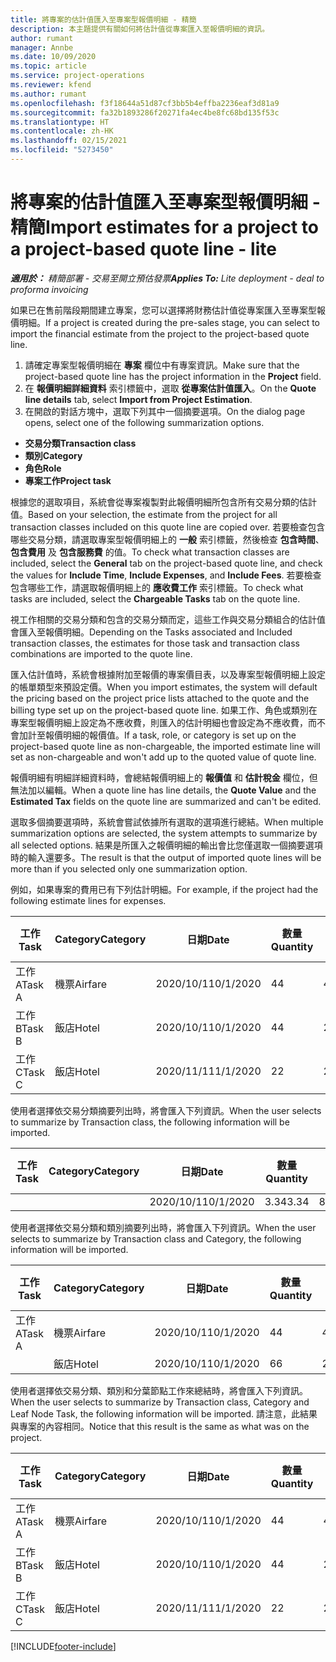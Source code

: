 ```yaml
---
title: 將專案的估計值匯入至專案型報價明細 - 精簡
description: 本主題提供有關如何將估計值從專案匯入至報價明細的資訊。
author: rumant
manager: Annbe
ms.date: 10/09/2020
ms.topic: article
ms.service: project-operations
ms.reviewer: kfend
ms.author: rumant
ms.openlocfilehash: f3f18644a51d87cf3bb5b4effba2236eaf3d81a9
ms.sourcegitcommit: fa32b1893286f20271fa4ec4be8fc68bd135f53c
ms.translationtype: HT
ms.contentlocale: zh-HK
ms.lasthandoff: 02/15/2021
ms.locfileid: "5273450"
---
```

# <a name="import-estimates-for-a-project-to-a-project-based-quote-line---lite"></a><span data-ttu-id="4088a-103">將專案的估計值匯入至專案型報價明細 - 精簡</span><span class="sxs-lookup"><span data-stu-id="4088a-103">Import estimates for a project to a project-based quote line - lite</span></span>

<span data-ttu-id="4088a-104">_**適用於：** 精簡部署 - 交易至開立預估發票_</span><span class="sxs-lookup"><span data-stu-id="4088a-104">_**Applies To:** Lite deployment - deal to proforma invoicing_</span></span>

<span data-ttu-id="4088a-105">如果已在售前階段期間建立專案，您可以選擇將財務估計值從專案匯入至專案型報價明細。</span><span class="sxs-lookup"><span data-stu-id="4088a-105">If a project is created during the pre-sales stage, you can select to import the financial estimate from the project to the project-based quote line.</span></span>

1. <span data-ttu-id="4088a-106">請確定專案型報價明細在 **專案** 欄位中有專案資訊。</span><span class="sxs-lookup"><span data-stu-id="4088a-106">Make sure that the project-based quote line has the project information in the **Project** field.</span></span>
2. <span data-ttu-id="4088a-107">在 **報價明細詳細資料** 索引標籤中，選取 **從專案估計值匯入**。</span><span class="sxs-lookup"><span data-stu-id="4088a-107">On the **Quote line details** tab, select **Import from Project Estimation**.</span></span>
3. <span data-ttu-id="4088a-108">在開啟的對話方塊中，選取下列其中一個摘要選項。</span><span class="sxs-lookup"><span data-stu-id="4088a-108">On the dialog page opens, select one of the following summarization options.</span></span>

  - <span data-ttu-id="4088a-109">**交易分類**</span><span class="sxs-lookup"><span data-stu-id="4088a-109">**Transaction class**</span></span>
  - <span data-ttu-id="4088a-110">**類別**</span><span class="sxs-lookup"><span data-stu-id="4088a-110">**Category**</span></span>
  - <span data-ttu-id="4088a-111">**角色**</span><span class="sxs-lookup"><span data-stu-id="4088a-111">**Role**</span></span> 
  - <span data-ttu-id="4088a-112">**專案工作**</span><span class="sxs-lookup"><span data-stu-id="4088a-112">**Project task**</span></span>

<span data-ttu-id="4088a-113">根據您的選取項目，系統會從專案複製對此報價明細所包含所有交易分類的估計值。</span><span class="sxs-lookup"><span data-stu-id="4088a-113">Based on your selection, the estimate from the project for all transaction classes included on this quote line are copied over.</span></span> <span data-ttu-id="4088a-114">若要檢查包含哪些交易分類，請選取專案型報價明細上的 **一般** 索引標籤，然後檢查 **包含時間**、**包含費用** 及 **包含服務費** 的值。</span><span class="sxs-lookup"><span data-stu-id="4088a-114">To check what transaction classes are included, select the **General** tab on the project-based quote line, and check the values for **Include Time**, **Include Expenses**, and **Include Fees**.</span></span>  <span data-ttu-id="4088a-115">若要檢查包含哪些工作，請選取報價明細上的 **應收費工作** 索引標籤。</span><span class="sxs-lookup"><span data-stu-id="4088a-115">To check what tasks are included, select the **Chargeable Tasks** tab on the quote line.</span></span>

<span data-ttu-id="4088a-116">視工作相關的交易分類和包含的交易分類而定，這些工作與交易分類組合的估計值會匯入至報價明細。</span><span class="sxs-lookup"><span data-stu-id="4088a-116">Depending on the Tasks associated and Included transaction classes, the estimates for those task and transaction class combinations are imported to the quote line.</span></span>

<span data-ttu-id="4088a-117">匯入估計值時，系統會根據附加至報價的專案價目表，以及專案型報價明細上設定的帳單類型來預設定價。</span><span class="sxs-lookup"><span data-stu-id="4088a-117">When you import estimates, the system will default the pricing based on the project price lists attached to the quote and the billing type set up on the project-based quote line.</span></span> <span data-ttu-id="4088a-118">如果工作、角色或類別在專案型報價明細上設定為不應收費，則匯入的估計明細也會設定為不應收費，而不會加計至報價明細的報價值。</span><span class="sxs-lookup"><span data-stu-id="4088a-118">If a task, role, or category is set up on the project-based quote line as non-chargeable, the imported estimate line will set as non-chargeable and won't add up to the quoted value of quote line.</span></span>

<span data-ttu-id="4088a-119">報價明細有明細詳細資料時，會總結報價明細上的 **報價值** 和 **估計稅金** 欄位，但無法加以編輯。</span><span class="sxs-lookup"><span data-stu-id="4088a-119">When a quote line has line details, the **Quote Value** and the **Estimated Tax** fields on the quote line are summarized and can't be edited.</span></span>

<span data-ttu-id="4088a-120">選取多個摘要選項時，系統會嘗試依據所有選取的選項進行總結。</span><span class="sxs-lookup"><span data-stu-id="4088a-120">When multiple summarization options are selected, the system attempts to summarize by all selected options.</span></span> <span data-ttu-id="4088a-121">結果是所匯入之報價明細的輸出會比您僅選取一個摘要選項時的輸入還要多。</span><span class="sxs-lookup"><span data-stu-id="4088a-121">The result is that the output of imported quote lines will be more than if you selected only one summarization option.</span></span>

<span data-ttu-id="4088a-122">例如，如果專案的費用已有下列估計明細。</span><span class="sxs-lookup"><span data-stu-id="4088a-122">For example, if the project had the following estimate lines for expenses.</span></span>

| <span data-ttu-id="4088a-123">工作​​</span><span class="sxs-lookup"><span data-stu-id="4088a-123">Task</span></span> | <span data-ttu-id="4088a-124">Category</span><span class="sxs-lookup"><span data-stu-id="4088a-124">Category</span></span> | <span data-ttu-id="4088a-125">日期</span><span class="sxs-lookup"><span data-stu-id="4088a-125">Date</span></span> | <span data-ttu-id="4088a-126">數量</span><span class="sxs-lookup"><span data-stu-id="4088a-126">Quantity</span></span> | <span data-ttu-id="4088a-127">單價</span><span class="sxs-lookup"><span data-stu-id="4088a-127">Unit price</span></span> | <span data-ttu-id="4088a-128">總數</span><span class="sxs-lookup"><span data-stu-id="4088a-128">Amount</span></span> |
| --- | --- | --- | --- | --- | --- |
| <span data-ttu-id="4088a-129">工作 A</span><span class="sxs-lookup"><span data-stu-id="4088a-129">Task A</span></span> | <span data-ttu-id="4088a-130">機票</span><span class="sxs-lookup"><span data-stu-id="4088a-130">Airfare</span></span> | <span data-ttu-id="4088a-131">2020/10/1</span><span class="sxs-lookup"><span data-stu-id="4088a-131">10/1/2020</span></span> | <span data-ttu-id="4088a-132">4</span><span class="sxs-lookup"><span data-stu-id="4088a-132">4</span></span> | <span data-ttu-id="4088a-133">400</span><span class="sxs-lookup"><span data-stu-id="4088a-133">400</span></span> | <span data-ttu-id="4088a-134">1600</span><span class="sxs-lookup"><span data-stu-id="4088a-134">1600</span></span> |
| <span data-ttu-id="4088a-135">工作 B</span><span class="sxs-lookup"><span data-stu-id="4088a-135">Task B</span></span> | <span data-ttu-id="4088a-136">飯店</span><span class="sxs-lookup"><span data-stu-id="4088a-136">Hotel</span></span> | <span data-ttu-id="4088a-137">2020/10/1</span><span class="sxs-lookup"><span data-stu-id="4088a-137">10/1/2020</span></span> | <span data-ttu-id="4088a-138">4</span><span class="sxs-lookup"><span data-stu-id="4088a-138">4</span></span> | <span data-ttu-id="4088a-139">200</span><span class="sxs-lookup"><span data-stu-id="4088a-139">200</span></span> | <span data-ttu-id="4088a-140">800</span><span class="sxs-lookup"><span data-stu-id="4088a-140">800</span></span> |
| <span data-ttu-id="4088a-141">工作 C</span><span class="sxs-lookup"><span data-stu-id="4088a-141">Task C</span></span> | <span data-ttu-id="4088a-142">飯店</span><span class="sxs-lookup"><span data-stu-id="4088a-142">Hotel</span></span> | <span data-ttu-id="4088a-143">2020/11/1</span><span class="sxs-lookup"><span data-stu-id="4088a-143">11/1/2020</span></span> | <span data-ttu-id="4088a-144">2</span><span class="sxs-lookup"><span data-stu-id="4088a-144">2</span></span> | <span data-ttu-id="4088a-145">200</span><span class="sxs-lookup"><span data-stu-id="4088a-145">200</span></span> | <span data-ttu-id="4088a-146">400</span><span class="sxs-lookup"><span data-stu-id="4088a-146">400</span></span> |

<span data-ttu-id="4088a-147">使用者選擇依交易分類摘要列出時，將會匯入下列資訊。</span><span class="sxs-lookup"><span data-stu-id="4088a-147">When the user selects to summarize by Transaction class, the following information will be imported.</span></span>

| <span data-ttu-id="4088a-148">工作​​</span><span class="sxs-lookup"><span data-stu-id="4088a-148">Task</span></span> | <span data-ttu-id="4088a-149">Category</span><span class="sxs-lookup"><span data-stu-id="4088a-149">Category</span></span> | <span data-ttu-id="4088a-150">日期</span><span class="sxs-lookup"><span data-stu-id="4088a-150">Date</span></span> | <span data-ttu-id="4088a-151">數量</span><span class="sxs-lookup"><span data-stu-id="4088a-151">Quantity</span></span> | <span data-ttu-id="4088a-152">單價</span><span class="sxs-lookup"><span data-stu-id="4088a-152">Unit price</span></span> | <span data-ttu-id="4088a-153">總數</span><span class="sxs-lookup"><span data-stu-id="4088a-153">Amount</span></span> |
| --- | --- | --- | --- | --- | --- |
|||<span data-ttu-id="4088a-154">2020/10/1</span><span class="sxs-lookup"><span data-stu-id="4088a-154">10/1/2020</span></span> | <span data-ttu-id="4088a-155">3.34</span><span class="sxs-lookup"><span data-stu-id="4088a-155">3.34</span></span> | <span data-ttu-id="4088a-156">840</span><span class="sxs-lookup"><span data-stu-id="4088a-156">840</span></span> | <span data-ttu-id="4088a-157">2800</span><span class="sxs-lookup"><span data-stu-id="4088a-157">2800</span></span> |

<span data-ttu-id="4088a-158">使用者選擇依交易分類和類別摘要列出時，將會匯入下列資訊。</span><span class="sxs-lookup"><span data-stu-id="4088a-158">When the user selects to summarize by Transaction class and Category, the following information will be imported.</span></span>

| <span data-ttu-id="4088a-159">工作​​</span><span class="sxs-lookup"><span data-stu-id="4088a-159">Task</span></span> | <span data-ttu-id="4088a-160">Category</span><span class="sxs-lookup"><span data-stu-id="4088a-160">Category</span></span> | <span data-ttu-id="4088a-161">日期</span><span class="sxs-lookup"><span data-stu-id="4088a-161">Date</span></span> | <span data-ttu-id="4088a-162">數量</span><span class="sxs-lookup"><span data-stu-id="4088a-162">Quantity</span></span> | <span data-ttu-id="4088a-163">單價</span><span class="sxs-lookup"><span data-stu-id="4088a-163">Unit price</span></span> | <span data-ttu-id="4088a-164">總數</span><span class="sxs-lookup"><span data-stu-id="4088a-164">Amount</span></span> |
| --- | --- | --- | --- | --- | --- |
| <span data-ttu-id="4088a-165">工作 A</span><span class="sxs-lookup"><span data-stu-id="4088a-165">Task A</span></span> | <span data-ttu-id="4088a-166">機票</span><span class="sxs-lookup"><span data-stu-id="4088a-166">Airfare</span></span> | <span data-ttu-id="4088a-167">2020/10/1</span><span class="sxs-lookup"><span data-stu-id="4088a-167">10/1/2020</span></span> | <span data-ttu-id="4088a-168">4</span><span class="sxs-lookup"><span data-stu-id="4088a-168">4</span></span> | <span data-ttu-id="4088a-169">400</span><span class="sxs-lookup"><span data-stu-id="4088a-169">400</span></span> | <span data-ttu-id="4088a-170">1600</span><span class="sxs-lookup"><span data-stu-id="4088a-170">1600</span></span> |
| | <span data-ttu-id="4088a-171">飯店</span><span class="sxs-lookup"><span data-stu-id="4088a-171">Hotel</span></span> | <span data-ttu-id="4088a-172">2020/10/1</span><span class="sxs-lookup"><span data-stu-id="4088a-172">10/1/2020</span></span> | <span data-ttu-id="4088a-173">6</span><span class="sxs-lookup"><span data-stu-id="4088a-173">6</span></span> | <span data-ttu-id="4088a-174">200</span><span class="sxs-lookup"><span data-stu-id="4088a-174">200</span></span> | <span data-ttu-id="4088a-175">1200</span><span class="sxs-lookup"><span data-stu-id="4088a-175">1200</span></span> |

<span data-ttu-id="4088a-176">使用者選擇依交易分類、類別和分葉節點工作來總結時，將會匯入下列資訊。</span><span class="sxs-lookup"><span data-stu-id="4088a-176">When the user selects to summarize by Transaction class, Category and Leaf Node Task, the following information will be imported.</span></span> <span data-ttu-id="4088a-177">請注意，此結果與專案的內容相同。</span><span class="sxs-lookup"><span data-stu-id="4088a-177">Notice that this result is the same as what was on the project.</span></span>

| <span data-ttu-id="4088a-178">工作​​</span><span class="sxs-lookup"><span data-stu-id="4088a-178">Task</span></span> | <span data-ttu-id="4088a-179">Category</span><span class="sxs-lookup"><span data-stu-id="4088a-179">Category</span></span> | <span data-ttu-id="4088a-180">日期</span><span class="sxs-lookup"><span data-stu-id="4088a-180">Date</span></span> | <span data-ttu-id="4088a-181">數量</span><span class="sxs-lookup"><span data-stu-id="4088a-181">Quantity</span></span> | <span data-ttu-id="4088a-182">單價</span><span class="sxs-lookup"><span data-stu-id="4088a-182">Unit price</span></span> | <span data-ttu-id="4088a-183">總數</span><span class="sxs-lookup"><span data-stu-id="4088a-183">Amount</span></span> |
| --- | --- | --- | --- | --- | --- |
| <span data-ttu-id="4088a-184">工作 A</span><span class="sxs-lookup"><span data-stu-id="4088a-184">Task A</span></span> | <span data-ttu-id="4088a-185">機票</span><span class="sxs-lookup"><span data-stu-id="4088a-185">Airfare</span></span> | <span data-ttu-id="4088a-186">2020/10/1</span><span class="sxs-lookup"><span data-stu-id="4088a-186">10/1/2020</span></span> | <span data-ttu-id="4088a-187">4</span><span class="sxs-lookup"><span data-stu-id="4088a-187">4</span></span> | <span data-ttu-id="4088a-188">400</span><span class="sxs-lookup"><span data-stu-id="4088a-188">400</span></span> | <span data-ttu-id="4088a-189">1600</span><span class="sxs-lookup"><span data-stu-id="4088a-189">1600</span></span> |
| <span data-ttu-id="4088a-190">工作 B</span><span class="sxs-lookup"><span data-stu-id="4088a-190">Task B</span></span> | <span data-ttu-id="4088a-191">飯店</span><span class="sxs-lookup"><span data-stu-id="4088a-191">Hotel</span></span> | <span data-ttu-id="4088a-192">2020/10/1</span><span class="sxs-lookup"><span data-stu-id="4088a-192">10/1/2020</span></span> | <span data-ttu-id="4088a-193">4</span><span class="sxs-lookup"><span data-stu-id="4088a-193">4</span></span> | <span data-ttu-id="4088a-194">200</span><span class="sxs-lookup"><span data-stu-id="4088a-194">200</span></span> | <span data-ttu-id="4088a-195">800</span><span class="sxs-lookup"><span data-stu-id="4088a-195">800</span></span> |
| <span data-ttu-id="4088a-196">工作 C</span><span class="sxs-lookup"><span data-stu-id="4088a-196">Task C</span></span> | <span data-ttu-id="4088a-197">飯店</span><span class="sxs-lookup"><span data-stu-id="4088a-197">Hotel</span></span> | <span data-ttu-id="4088a-198">2020/11/1</span><span class="sxs-lookup"><span data-stu-id="4088a-198">11/1/2020</span></span> | <span data-ttu-id="4088a-199">2</span><span class="sxs-lookup"><span data-stu-id="4088a-199">2</span></span> | <span data-ttu-id="4088a-200">200</span><span class="sxs-lookup"><span data-stu-id="4088a-200">200</span></span> | <span data-ttu-id="4088a-201">400</span><span class="sxs-lookup"><span data-stu-id="4088a-201">400</span></span> |


[!INCLUDE[footer-include](../../includes/footer-banner.md)]